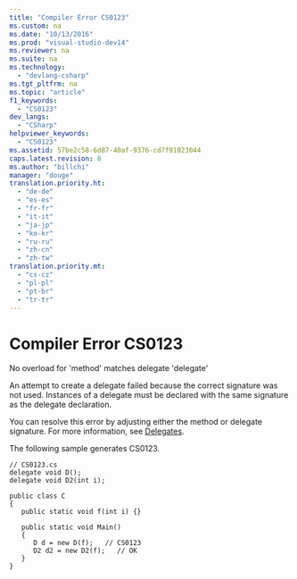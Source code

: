 ```yaml
---
title: "Compiler Error CS0123"
ms.custom: na
ms.date: "10/13/2016"
ms.prod: "visual-studio-dev14"
ms.reviewer: na
ms.suite: na
ms.technology: 
  - "devlang-csharp"
ms.tgt_pltfrm: na
ms.topic: "article"
f1_keywords: 
  - "CS0123"
dev_langs: 
  - "CSharp"
helpviewer_keywords: 
  - "CS0123"
ms.assetid: 57be2c58-6d87-40af-9376-cd7f91023044
caps.latest.revision: 8
ms.author: "billchi"
manager: "douge"
translation.priority.ht: 
  - "de-de"
  - "es-es"
  - "fr-fr"
  - "it-it"
  - "ja-jp"
  - "ko-kr"
  - "ru-ru"
  - "zh-cn"
  - "zh-tw"
translation.priority.mt: 
  - "cs-cz"
  - "pl-pl"
  - "pt-br"
  - "tr-tr"
---
```

# Compiler Error CS0123
No overload for 'method' matches delegate 'delegate'  
  
 An attempt to create a delegate failed because the correct signature was not used. Instances of a delegate must be declared with the same signature as the delegate declaration.  
  
 You can resolve this error by adjusting either the method or delegate signature. For more information, see [Delegates](../Topic/Delegates%20\(C%23%20Programming%20Guide\).md).  
  
 The following sample generates CS0123.  
  
```  
// CS0123.cs  
delegate void D();  
delegate void D2(int i);  
  
public class C  
{  
   public static void f(int i) {}  
  
   public static void Main()  
   {  
      D d = new D(f);   // CS0123  
      D2 d2 = new D2(f);   // OK  
   }  
}  
```